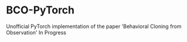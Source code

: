 # BCO-PyTorch
Unofficial PyTorch implementation of the paper 'Behavioral Cloning from Observation'
In Progress
